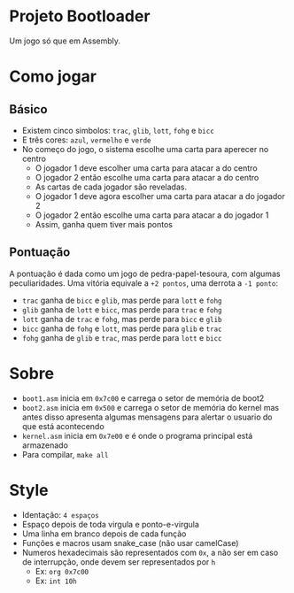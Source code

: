 # Projeto Bootloader
Um jogo só que em Assembly.

# Como jogar

## Básico
- Existem cinco simbolos: `trac`, `glib`, `lott`, `fohg` e `bicc`
- E três cores: `azul`, `vermelho` e `verde`
- No começo do jogo, o sistema escolhe uma carta para aperecer no centro
	- O jogador 1 deve escolher uma carta para atacar a do centro
	- O jogador 2 então escolhe uma carta para atacar a do centro
	- As cartas de cada jogador são reveladas.
	- O jogador 1 deve agora escolher uma carta para atacar a do jogador 2
	- O jogador 2 então escolhe uma carta para atacar a do jogador 1
	- Assim, ganha quem tiver mais pontos

## Pontuação
A pontuação é dada como um jogo de pedra-papel-tesoura, com algumas peculiaridades. Uma vitória equivale a `+2 pontos`, uma derrota a `-1 ponto`:
- `trac` ganha de `bicc` e `glib`, mas perde para `lott` e `fohg`
- `glib` ganha de `lott` e `bicc`, mas perde para `trac` e `fohg`
- `lott` ganha de `trac` e `fohg`, mas perde para `bicc` e `glib`
- `bicc` ganha de `fohg` e `lott`, mas perde para `glib` e `trac`
- `fohg` ganha de `glib` e `trac`, mas perde para `lott` e `bicc`

# Sobre
- `boot1.asm` inicia em `0x7c00` e carrega o setor de memória de boot2
- `boot2.asm` inicia em `0x500` e carrega o setor de memória do kernel mas antes disso apresenta algumas mensagens para alertar o usuario do que está acontecendo
- `kernel.asm` inicia em `0x7e00` e é onde o programa principal está armazenado
- Para compilar, `make all`

# Style
- Identação: `4 espaços`
- Espaço depois de toda virgula e ponto-e-virgula
- Uma linha em branco depois de cada função
- Funções e macros usam snake_case (não usar camelCase)
- Numeros hexadecimais são representados com `0x`, a não ser em caso de interrupção, onde devem ser representados por `h`
    - Ex: `org 0x7c00`
    - Ex: `int 10h`